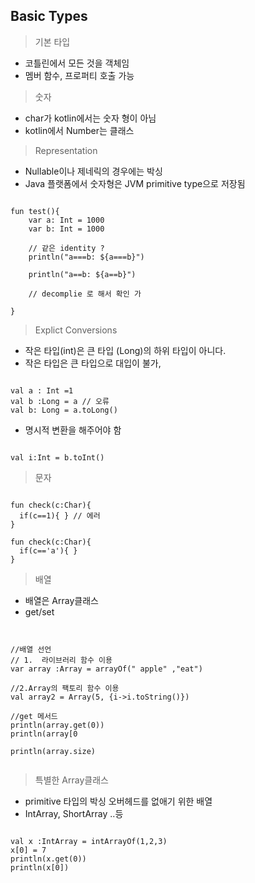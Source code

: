 ## Basic Types

>기본 타입
- 코틀린에서 모든 것을 객체임
- 멤버 함수, 프로퍼티 호출 가능

>숫자
- char가 kotlin에서는 숫자 형이 아님
- kotlin에서 Number는 클래스

> Representation
- Nullable이나 제네릭의 경우에는 박싱
- Java 플랫폼에서 숫자형은 JVM primitive type으로 저장됨

<pre><code>
fun test(){
    var a: Int = 1000
    var b: Int = 1000

    // 같은 identity ?
    println("a===b: ${a===b}")

    println("a==b: ${a==b}")

    // decomplie 로 해서 확인 가

}
</code></pre>

> Explict Conversions
- 작은 타입(int)은 큰 타입 (Long)의 하위 타입이 아니다.
- 작은 타입은 큰 타입으로 대입이 불가,
<pre>
<code>
val a : Int =1
val b :Long = a // 오류
val b: Long = a.toLong()
</code></pre>
- 명시적 변환을 해주어야 함
<pre><code>
val i:Int = b.toInt()
</code></pre>

>문자
<pre><code>
fun check(c:Char){
  if(c==1){ } // 에러
}

fun check(c:Char){
  if(c=='a'){ }
}
</code></pre>

>배열
- 배열은 Array클래스
- get/set

<pre><code>

//배열 선언
// 1.  라이브러리 함수 이용
var array :Array<String> = arrayOf(" apple" ,"eat")

//2.Array의 팩토리 함수 이용
val array2 = Array(5, {i->i.toString()})

//get 메서드
println(array.get(0))
println(array[0

println(array.size)

</code></pre>

> 특별한 Array클래스
- primitive 타입의 박싱 오버헤드를 없애기 위한 배열
- IntArray, ShortArray ..등
<pre><code>
val x :IntArray = intArrayOf(1,2,3)
x[0] = 7
println(x.get(0))
println(x[0])

</code></pre>
